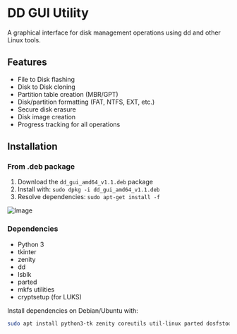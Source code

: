 # DD GUI Utility

A graphical interface for disk management operations using dd and other Linux tools.

## Features

- File to Disk flashing
- Disk to Disk cloning
- Partition table creation (MBR/GPT)
- Disk/partition formatting (FAT, NTFS, EXT, etc.)
- Secure disk erasure
- Disk image creation
- Progress tracking for all operations

## Installation

### From .deb package

1. Download the `dd_gui_amd64_v1.1.deb` package
2. Install with: `sudo dpkg -i dd_gui_amd64_v1.1.deb`
3. Resolve dependencies: `sudo apt-get install -f`
 
![Image](https://github.com/user-attachments/assets/c0ae7282-9d79-4cb2-879d-36a0d0ec8c44)

### Dependencies

- Python 3
- tkinter
- zenity
- dd
- lsblk
- parted
- mkfs utilities
- cryptsetup (for LUKS)

Install dependencies on Debian/Ubuntu with:
```bash
sudo apt install python3-tk zenity coreutils util-linux parted dosfstools ntfs-3g btrfs-progs e2fsprogs cryptsetup

